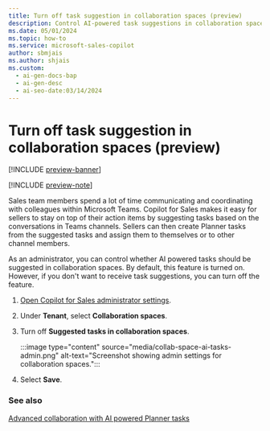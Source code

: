 ```yaml
---
title: Turn off task suggestion in collaboration spaces (preview)
description: Control AI-powered task suggestions in collaboration spaces as a Sales administrator to customize the user experience in Microsoft Teams.
ms.date: 05/01/2024
ms.topic: how-to
ms.service: microsoft-sales-copilot
author: sbmjais
ms.author: shjais
ms.custom:
  - ai-gen-docs-bap
  - ai-gen-desc
  - ai-seo-date:03/14/2024
---
```


# Turn off task suggestion in collaboration spaces (preview)

[!INCLUDE [preview-banner](~/../shared-content/shared/preview-includes/preview-banner.md)]

[!INCLUDE [preview-note](~/../shared-content/shared/preview-includes/preview-note.md)]

Sales team members spend a lot of time communicating and coordinating with colleagues within Microsoft Teams. Copilot for Sales makes it easy for sellers to stay on top of their action items by suggesting tasks based on the conversations in Teams channels. Sellers can then create Planner tasks from the suggested tasks and assign them to themselves or to other channel members.

As an administrator, you can control whether AI powered tasks should be suggested in collaboration spaces. By default, this feature is turned on. However, if you don't want to receive task suggestions, you can turn off the feature.

1. [Open Copilot for Sales administrator settings](./administrator-settings-for-viva-sales.md#access-administrator-settings).

2. Under **Tenant**, select **Collaboration spaces**.

3. Turn off **Suggested tasks in collaboration spaces**.

    :::image type="content" source="media/collab-space-ai-tasks-admin.png" alt-text="Screenshot showing admin settings for collaboration spaces.":::

4. Select **Save**.

### See also

[Advanced collaboration with AI powered Planner tasks](suggested-tasks-collab-space.md)
